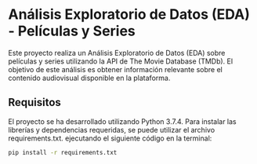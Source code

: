 # Análisis Exploratorio de Datos (EDA) - Películas y Series

Este proyecto realiza un Análisis Exploratorio de Datos (EDA) sobre películas y series utilizando la API de The Movie Database (TMDb). El objetivo de este análisis es obtener información relevante sobre el contenido audiovisual disponible en la plataforma.

## Requisitos

El proyecto se ha desarrollado utilizando Python 3.7.4. Para instalar las librerías y dependencias requeridas, se puede utilizar el archivo requirements.txt. ejecutando el siguiente código en la terminal:
```bash
pip install -r requirements.txt
